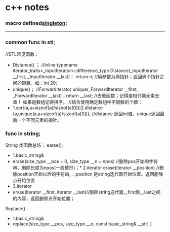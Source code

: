 # c++ notes

### macro defined[singleton](https://github.com/zhaojinzhou/notes/blob/master/singleton.cpp);
---

### common func in stl;

//STL常见函数：
* Distance() ；	//inline typename iterator_traits<_InputIterator>::difference_type Distance(_InputIterator __first, _InputIterator __last)； return n; //俩参数为俩指针；返回俩个指针之间的距离。如：int 20; 
* unique()；	//ForwardIterator     unique(_ForwardIterator __first, _ForwardIterator __last)；return __last; //去重函数；记得是相邻俩元素去重！ 如果是数组记得排序。
//结合使用确定数组中不同数的个数：	
* 1.sort(a,a+sizeof(a)/sizeof(a[0]))2.distance (a,unique(a,a+sizeof(a)/sizeof(a[0]));  //distance 返回int值，unique返回最后一个不同元素的指针。

### func in string;
                                                                       
String 类函数总结：
earse();  
* 1.basic_string&       
* erase(size_type __pos = 0, size_type __n = npos) //删除pos开始的字符串，删除长度为npos(一般整形)；* 2.iterator
erase(iterator __position) //删除position开始以后的字符串, __position 是string迭代器开始位置。返回删除点开始位置
* 3.iterator
* erase(iterator __first, iterator __last)//删除string迭代器__first到__last之间的内容，返回删除点开始位置；
		
Replace()  
* 1.basic_string&
* replace(size_type __pos, size_type __n, const basic_string& __str)
}
